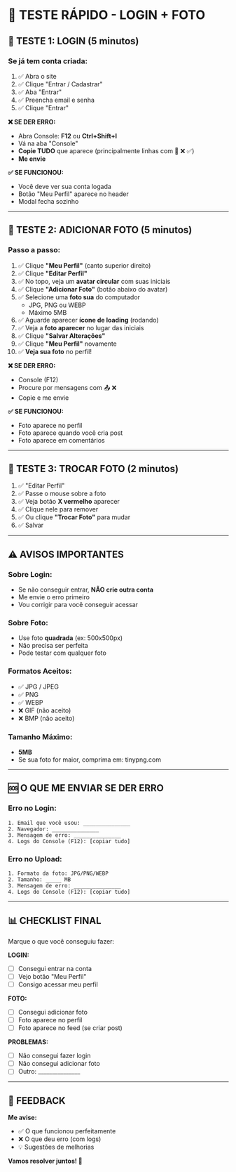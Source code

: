 # 🧪 TESTE RÁPIDO - LOGIN + FOTO

## 🎯 TESTE 1: LOGIN (5 minutos)

### **Se já tem conta criada:**

1. ✅ Abra o site
2. ✅ Clique "Entrar / Cadastrar"
3. ✅ Aba "Entrar"
4. ✅ Preencha email e senha
5. ✅ Clique "Entrar"

**❌ SE DER ERRO:**
- Abra Console: **F12** ou **Ctrl+Shift+I**
- Vá na aba "Console"
- **Copie TUDO** que aparece (principalmente linhas com 📧 ❌ ✅)
- **Me envie**

**✅ SE FUNCIONOU:**
- Você deve ver sua conta logada
- Botão "Meu Perfil" aparece no header
- Modal fecha sozinho

---

## 📸 TESTE 2: ADICIONAR FOTO (5 minutos)

### **Passo a passo:**

1. ✅ Clique **"Meu Perfil"** (canto superior direito)
2. ✅ Clique **"Editar Perfil"**
3. ✅ No topo, veja um **avatar circular** com suas iniciais
4. ✅ Clique **"Adicionar Foto"** (botão abaixo do avatar)
5. ✅ Selecione uma **foto sua** do computador
   - JPG, PNG ou WEBP
   - Máximo 5MB
6. ✅ Aguarde aparecer **ícone de loading** (rodando)
7. ✅ Veja a **foto aparecer** no lugar das iniciais
8. ✅ Clique **"Salvar Alterações"**
9. ✅ Clique **"Meu Perfil"** novamente
10. ✅ **Veja sua foto** no perfil!

**❌ SE DER ERRO:**
- Console (F12)
- Procure por mensagens com 📤 ❌
- Copie e me envie

**✅ SE FUNCIONOU:**
- Foto aparece no perfil
- Foto aparece quando você cria post
- Foto aparece em comentários

---

## 🔄 TESTE 3: TROCAR FOTO (2 minutos)

1. ✅ "Editar Perfil"
2. ✅ Passe o mouse sobre a foto
3. ✅ Veja botão **X vermelho** aparecer
4. ✅ Clique nele para remover
5. ✅ Ou clique **"Trocar Foto"** para mudar
6. ✅ Salvar

---

## ⚠️ AVISOS IMPORTANTES

### **Sobre Login:**
- Se não conseguir entrar, **NÃO crie outra conta**
- Me envie o erro primeiro
- Vou corrigir para você conseguir acessar

### **Sobre Foto:**
- Use foto **quadrada** (ex: 500x500px)
- Não precisa ser perfeita
- Pode testar com qualquer foto

### **Formatos Aceitos:**
- ✅ JPG / JPEG
- ✅ PNG
- ✅ WEBP
- ❌ GIF (não aceito)
- ❌ BMP (não aceito)

### **Tamanho Máximo:**
- **5MB**
- Se sua foto for maior, comprima em: tinypng.com

---

## 🆘 O QUE ME ENVIAR SE DER ERRO

### **Erro no Login:**
```
1. Email que você usou: _______________
2. Navegador: _______________
3. Mensagem de erro: _______________
4. Logs do Console (F12): [copiar tudo]
```

### **Erro no Upload:**
```
1. Formato da foto: JPG/PNG/WEBP
2. Tamanho: _____ MB
3. Mensagem de erro: _______________
4. Logs do Console (F12): [copiar tudo]
```

---

## 📊 CHECKLIST FINAL

Marque o que você conseguiu fazer:

**LOGIN:**
- [ ] Consegui entrar na conta
- [ ] Vejo botão "Meu Perfil"
- [ ] Consigo acessar meu perfil

**FOTO:**
- [ ] Consegui adicionar foto
- [ ] Foto aparece no perfil
- [ ] Foto aparece no feed (se criar post)

**PROBLEMAS:**
- [ ] Não consegui fazer login
- [ ] Não consegui adicionar foto
- [ ] Outro: _______________

---

## 💬 FEEDBACK

**Me avise:**
- ✅ O que funcionou perfeitamente
- ❌ O que deu erro (com logs)
- 💡 Sugestões de melhorias

**Vamos resolver juntos! 🏐**
